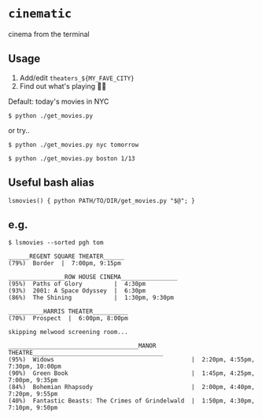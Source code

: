 # `cinematic`
cinema from the terminal

## Usage
1. Add/edit `theaters_${MY_FAVE_CITY}`
2. Find out what's playing :movie_camera::sparkles:

Default: today's movies in NYC

`$ python ./get_movies.py`

or try..

`$ python ./get_movies.py nyc tomorrow`

`$ python ./get_movies.py boston 1/13`

## Useful bash alias

`lsmovies() { python PATH/TO/DIR/get_movies.py "$@"; }`

## e.g.

```
$ lsmovies --sorted pgh tom

______REGENT SQUARE THEATER______
(79%)  Border  |  7:00pm, 9:15pm

________________ROW HOUSE CINEMA________________
(95%)  Paths of Glory         |  4:30pm
(93%)  2001: A Space Odyssey  |  6:30pm
(86%)  The Shining            |  1:30pm, 9:30pm

__________HARRIS THEATER__________
(70%)  Prospect  |  6:00pm, 8:00pm

skipping melwood screening room...

_____________________________________MANOR THEATRE_____________________________________
(95%)  Widows                                       |  2:20pm, 4:55pm, 7:30pm, 10:00pm
(90%)  Green Book                                   |  1:45pm, 4:25pm, 7:00pm, 9:35pm
(84%)  Bohemian Rhapsody                            |  2:00pm, 4:40pm, 7:20pm, 9:55pm
(40%)  Fantastic Beasts: The Crimes of Grindelwald  |  1:50pm, 4:30pm, 7:10pm, 9:50pm
```
